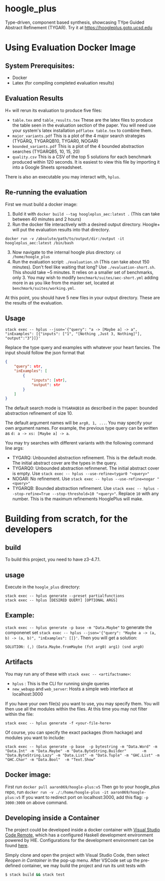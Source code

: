 # hoogle_plus
Type-driven, component based synthesis, showcasing TYpe Guided Abstract Refinement (TYGAR).
Try it at <https://hoogleplus.goto.ucsd.edu>

# Using Evaluation Docker Image
## System Prerequisites:
- Docker
- Latex (for compiling completed evaluation results)

## Evaluation Results
H+ will rerun its evaluation to produce five files:
- `table.tex` and `table_results.tex` These are the latex files to produce the table seen in the evaluation section of the paper.
You will need use your system's latex installation `pdflatex table.tex` to combine them.
- `major_variants.pdf` This is a plot of the 4 major search strategies (TYGARQ, TYGARQB10, TYGAR0, NOGAR)
- `bounded_variants.pdf` This is a plot of the 4 bounded abstraction searches (TYGARQB5, 10, 15, 20)
- `quality.csv` This is a CSV of the top 5 solutions for each benchmark produced within 120 seconds.
It is easiest to view this file by importing it into a Google Sheets spreadsheet.

There is also an executable you may interact with, `hplus`.

## Re-running the evaluation
First we must build a docker image:
1. Build it with `docker build --tag hoogleplus_aec:latest .` (This can take between 40 minutes and 2 hours)
2. Run the docker file interactively with a desired output directory.
Hoogle+ will put the evaluation results into that directory.
```
docker run -v /absolute/path/to/output/dir:/output -it hoogleplus_aec:latest /bin/bash
```
3. Now navigate to the internal hoogle plus directory: `cd /home/hoogle_plus`
4. Run the evaluation script: `./evaluation.sh` (This can take about 150 minutes). Don't feel like waiting that long? Use `./evaluation-short.sh`. This should take ~5 minutes. It relies on a smaller set of benchmarks, only 3. You may wish to modify `benchmark/suites/aec-short.yml` adding more in as you like from the master set, located at `benchmark/suites/working.yml`.

At this point, you should have 5 new files in your output directory.
These are the results of the evaluation.

## Usage
```
stack exec -- hplus --json='{"query": "a -> [Maybe a] -> a", "inExamples": [{"inputs": ["1", "[Nothing ,Just 3, Nothing]"], "output":"3"}]}'
```
Replace the type query and examples with whatever your heart fancies.
The input should follow the json format that
```json
{
    "query": str,
    "inExamples": [
        {
            "inputs": [str],
            "output": str
        }
    ]            
}
```
The default search mode is `TYGARAQB10` as described in the paper: bounded abstraction refinement of size 10.

The default argument names will be `arg0, 1, ...`.
You may specify your own argument names. For example, the previous type query can be written as `d: a -> xs: [Maybe a] -> a`.

You may try searches with different variants with the following command line args:
- TYGARQ: Unbounded abstraction refinement. This is the default mode. The initial abstract cover are the types in the query.
- TYGARQ0: Unbounded abstraction refinmenet. The initial abstract cover is empty. Use `stack exec -- hplus --use-refine=tygar0 "<query>"`
- NOGAR: No refinement. Use `stack exec -- hplus --use-refine=nogar "<query>"`
- TYGARQB: Bounded abstraction refinement. Use `stack exec -- hplus --stop-refine=True --stop-threshold=10 "<query>"`. Replace `10` with any number. This is the maximum refinements HooglePlus will make.


# Building from scratch, for the developers

## build
To build this project, you need to have z3-4.7.1.

## usage
Execute in the `hoogle_plus` directory:
```
stack exec -- hplus generate --preset partialfunctions
stack exec -- hplus [DESIRED QUERY] [OPTIONAL ARGS]
```

## Example:
`stack exec -- hplus generate -p base -m "Data.Maybe"` to generate the componenet set
`stack exec -- hplus --json='{"query": "Maybe a -> (a, b) -> (a, b)", "inExamples": []}'`. Then you will get a solution:

`SOLUTION: (,) (Data.Maybe.fromMaybe (fst arg0) arg1) (snd arg0)`


## Artifacts
You may run any of these with `stack exec -- <artifactname>`:
- `hplus` : This is the CLI for running single queries
- `new_webapp` and `web_server`: Hosts a simple web interface at localhost:3000

If you have your own file(s) you want to use, you may specify them. You will then use all the modules within the files. At this time you may not filter within the file:
```
stack exec -- hplus generate -f <your-file-here>
```

Of course, you can specify the exact packages (from hackage) and modules you want to include:
```
stack exec -- hplus generate -p base  -p bytestring -m "Data.Word" -m "Data.Int" -m "Data.Maybe" -m "Data.ByteString.Builder"       -m "Data.ByteString.Lazy" -m "Data.List" -m "Data.Tuple" -m "GHC.List" -m "GHC.Char" -m "Data.Bool"  -m "Text.Show"
```

## Docker image:
First run `docker pull aaron069/hoogle-plus:v5`
Then go to your hoogle_plus repo, run `docker run -v ./:/home/hoogle-plus -it aaron069/hoogle-plus:v5`
If you want to redirect port on localhost:3000, add this flag: `-p 3000:3000` on above command.


## Developing inside a Container

The project could be developed inside a docker container with [Visual Studio Code Remote][vscode-remote],
which has a configured Haskell development environment powered by HIE.
Configurations for the development environment can be found [here](/.devcontainer).

Simply clone and open the project with Visual Studio Code, then select _Reopen in Container_ in the pop-up menu.
After VSCode set up the pre-defined container, we may build the project and run its unit tests with
```bash
$ stack build && stack test
```

[vscode-remote]: <https://code.visualstudio.com/docs/remote/containers>


